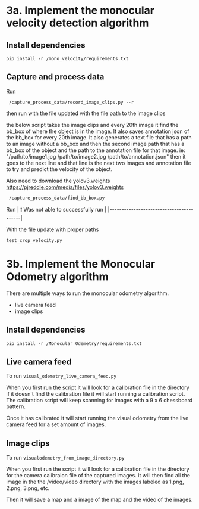 # 3a. Implement the monocular velocity detection algorithm

## Install dependencies
``` pip install -r /mono_velocity/requirements.txt ```

## Capture and process data
Run 

``` /capture_process_data/record_image_clips.py --r```

then run with the file updated with the file path to the image clips

the below script takes the image clips and every 20th image it find the bb_box of where the object is in the image. It also saves annotation json of the bb_box for every 20th image. It also generates a text file that has a path to an image without a bb_box and then the second image path that has a bb_box of the object and the path to the annotation file for that image. ie: "/path/to/image1.jpg /path/to/image2.jpg /path/to/annotation.json" then it goes to the next line and that line is the next two images and annotation file to try and predict the velocity of the object.

Also need to download the yolov3.weights 
https://pjreddie.com/media/files/yolov3.weights

``` /capture_process_data/find_bb_box.py```


Run 
| :exclamation:  Was not able to successfully run   |
|-----------------------------------------|

With the file update with proper paths

``` test_crop_velocity.py ``` 


# 3b. Implement the Monocular Odometry algorithm

There are multiple ways to run the monocular odometry algorithm.
* live camera feed
* image clips

## Install dependencies
``` pip install -r /Monocular Odemetry/requirements.txt ```

## Live camera feed
To run
``` visual_odemetry_live_camera_feed.py ```

When you first run the script it will look for a calibration file in the directory if it doesn't find the calibration file it will start running a calibration script. The calibration script will keep scanning for images with a 9 x 6 chessboard pattern. 

Once it has calibrated it will start running the visual odometry from the live camera feed for a set amount of images. 

## Image clips
To run
``` visualodemetry_from_image_directory.py ```

When you first run the script it will look for a calibration file in the directory for the camera calibraion file of the captured images. 
It will then find all the image in the the /video/video directory with the images labeled as 1.png, 2.png, 3.png, etc.

Then it will save a map and a image of the map and the video of the images. 

